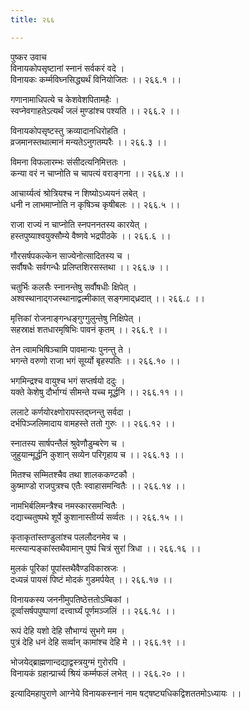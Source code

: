 ```yaml
---
title: २६६

---
```

पुष्कर उवाच  
विनायकोपसृष्टानां स्नानं सर्वकरं वदे ।  
विनायकः कर्म्मविघ्नसिद्ध्यर्थं विनियोजितः ।। २६६.१ ।।  
  
गणानामाधिपत्ये च केशवेशपितामहैः ।  
स्वप्नेवगाहतेऽत्यर्थं जलं मुण्डांश्च पश्यति ।। २६६.२ ।।  
  
विनायकोपसृष्टस्तु क्रव्यादानधिरोहति ।  
व्रजमानस्तथात्मानं मन्यतेऽनुगतम्परैः ।। २६६.३ ।।  
  
विमना विफलारम्भः संसीदत्यनिमित्ततः ।  
कन्या वरं न चाप्नोति च चापत्यं वराङ्गना ।। २६६.४ ।।  
  
आचार्य्यत्वं श्रोत्रियश्च न शिष्योऽध्ययनं लबेत् ।  
धनी न लाभमाप्नोति न कृषिञ्च कृषीबलः ।। २६६.५ ।।  
  
राजा राज्यं न चाप्नोति स्नपननतस्य कारयेत् ।  
हस्तपुष्याश्वयुक्सौम्ये वैष्णवे भद्रपीठके ।। २६६.६ ।।  
  
गौरसर्षपकल्केन साज्येनोत्सादितस्य च ।  
सर्वौषधैः सर्वगन्धैः प्रलिप्तशिरसस्तथा ।। २६६.७ ।।  
  
चतुर्भिः कलसैः स्नानन्तेषु सर्वौषधीः क्षिपेत् ।  
अश्वस्थानाद्‌गजस्थानाद्वल्मीकात् सङ्गमाद्‌ध्रदात् ।। २६६.८ ।।  
  
मृत्तिकां रोजनाङ्गन्धङ्गुग्गुलुन्तेषु निक्षिपेत् ।  
सहस्राक्षं शतधारमृषिभिः पावनं कृतम् ।। २६६.९ ।।  
  
तेन त्वामभिषिञ्चामि पावमान्यः पुनन्तु ते ।  
भगन्ते वरुणो राजा भगं सूर्य्यो बृहस्पतिः ।। २६६.१० ।।  
  
भगमिन्द्रश्च वायुश्च भगं सप्तर्षयो ददुः ।  
यक्ते केशेषु दौर्भाग्यं सीमन्ते यच्च मूर्द्धनि ।। २६६.११ ।।  
  
ललाटे कर्णयोरक्ष्णोरापस्तद्‌घ्नन्तु सर्वदा ।  
दर्भपिञ्जलिमादाय वामहस्ते ततो गुरुः ।। २६६.१२ ।।  
  
स्नातस्य सार्षपन्तैलं श्रुवेणौडुम्बरेण च ।  
जुहुयान्मूर्द्धनि कुशान् सव्येन परिगृहाय च ।। २६६.१३ ।।  
  
मितश्च सम्मितश्चैव तथा शालककण्टकौ ।  
कुष्माण्डो राजपुत्रश्च एतैः स्वाहासमन्वितैः ।। २६६.१४ ।।  
  
नामभिर्बलिमन्त्रैश्च नमस्कारसमन्वितैः ।  
दद्याच्चतुष्पथे शूर्पे कुशानास्तीर्य्य सर्व्वतः ।। २६६.१५ ।।  
  
कृताकृतांस्तण्डुलांश्च पललौदनमेव च ।  
मत्स्यान्पङ्कांस्तथैवामान् पुष्पं चित्रं सुरां त्रिधा ।। २६६.१६ ।।  
  
मुलकं पूरिकां पूपांस्तथैवैण्डविकास्रजः ।  
दध्यन्नं पायसं पिष्टं मोदकं गुडमर्पयेत् ।। २६६.१७ ।।  
  
विनायकस्य जननीमुपतिष्ठेत्ततोऽम्बिकां ।  
दूर्व्वासर्षपपुष्पाणां दत्त्वार्घ्यं पूर्णमञ्जलिं ।। २६६.१८ ।।  
  
रूपं देहि यशो देहि सौभाग्यं सुभगे मम ।  
पुत्रं देहि धनं देहि सर्व्वान् कामांश्च देहि मे ।। २६६.१९ ।।  
  
भोजयेद्‌ब्राह्मणान्दद्याद्वस्त्रयुग्मं गुरोरपि ।  
विनायकं ग्रहान्प्रार्च्य श्रियं कर्म्मफलं लभेत् ।। २६६.२० ।।  
  
इत्यादिमहापुराणे आग्नेये विनायकस्नानं नाम षट्‌षष्ट्यधिकद्विशततमोऽध्यायः ।।